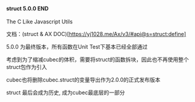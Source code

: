 #### struct 5.0.0 END

The C Like Javascript Utils

文档：(struct & AX DOC)[https://yj1028.me/Ax/v3/#api@s=struct:define]

5.0.0 为最终版本，所有函数在Unit Test下基本已经全部通过

考虑到为了缩减cubec的体积，需要将struct的函数拆块，因此也不再使用整个struct包作为引入

cubec也将删除cubec.struct的变量导出作为2.0.0的正式发布版本

struct 最后会成为历史, 成为cubec最底层的一部分
